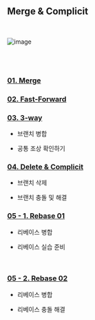 <!-- 병합과 충돌-->

## Merge & Complicit

<br>

![image](https://backlog.com/git-tutorial/kr/img/post/stepup/capture_stepup2_7_1.png)

 <br><br>

### [01. Merge](https://github.com/oss6team/assignment/blob/main/%EA%B5%90%EC%9E%AC%208%EC%9E%A5%20%EC%A0%95%EB%A6%AC/1.%20Merge.md)


### [02. Fast-Forward](https://github.com/oss6team/assignment/blob/main/%EA%B5%90%EC%9E%AC%208%EC%9E%A5%20%EC%A0%95%EB%A6%AC/2.%20Fast-Forwad.md)



### [03. 3-way](https://github.com/oss6team/assignment/blob/main/%EA%B5%90%EC%9E%AC%208%EC%9E%A5%20%EC%A0%95%EB%A6%AC/3.%203-way.md)

+ 브랜치 병합

+ 공통 조상 확인하기

### [04. Delete & Complicit](https://github.com/oss6team/assignment/blob/main/%EA%B5%90%EC%9E%AC%208%EC%9E%A5%20%EC%A0%95%EB%A6%AC/4.%20Delete%26Complicit.md)

+ 브랜치 삭제

+ 브랜치 충돌 및 해결


### [05 - 1. Rebase 01](https://github.com/oss6team/assignment/blob/main/%EA%B5%90%EC%9E%AC%208%EC%9E%A5%20%EC%A0%95%EB%A6%AC/5-1.%20Rebase%2001.md)

+ 리베이스 병합 

+ 리베이스 실습 준비

<br>

### [05 - 2. Rebase 02](https://github.com/oss6team/assignment/blob/main/%EA%B5%90%EC%9E%AC%208%EC%9E%A5%20%EC%A0%95%EB%A6%AC/5-2.%20Rebase%2002.md)

+ 리베이스 병합

+ 리베이스 충돌 해결